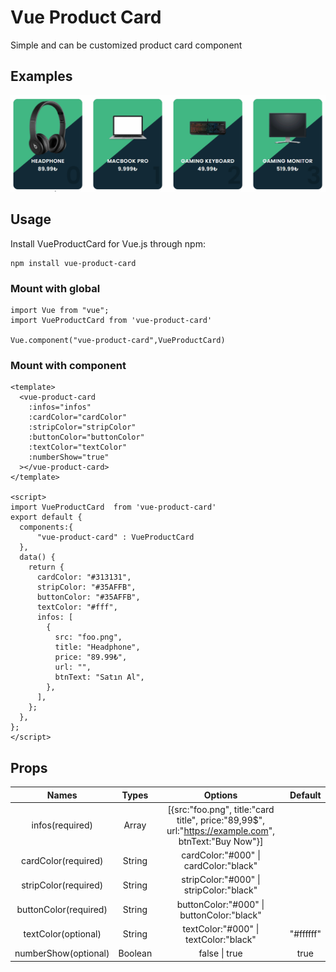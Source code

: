 # Vue Product Card

Simple and can be customized product card component

## Examples

![vue-product-card](https://github.com/kaansen57/vue-product-card/blob/master/vue-product-card.gif?raw=true)

## Usage

Install VueProductCard for Vue.js through npm:

```
npm install vue-product-card
```

### Mount with global

```vue
import Vue from "vue";
import VueProductCard from 'vue-product-card'

Vue.component("vue-product-card",VueProductCard)
```

### Mount with component

```vue
<template>
  <vue-product-card
    :infos="infos"
    :cardColor="cardColor"
    :stripColor="stripColor"
    :buttonColor="buttonColor"
    :textColor="textColor"
    :numberShow="true"
  ></vue-product-card>
</template>

<script>
import VueProductCard  from 'vue-product-card'
export default {
  components:{
      "vue-product-card" : VueProductCard
  },
  data() {
    return {
      cardColor: "#313131",
      stripColor: "#35AFFB",
      buttonColor: "#35AFFB",
      textColor: "#fff",
      infos: [
        {
          src: "foo.png",
          title: "Headphone",
          price: "89.99₺",
          url: "",
          btnText: "Satın Al",
        },
      ],
    };
  },
};
</script>
```
## Props

|         Names         |  Types  |                                                Options                                               |  Default  |
|:---------------------:|:-------:|:----------------------------------------------------------------------------------------------------:|:---------:|
|     infos(required)   |  Array  | [{src:"foo.png", title:"card title", price:"89,99$", url:"https://example.com", btnText:"Buy Now"}]  |           |
|  cardColor(required)  |  String |                                 cardColor:"#000" \| cardColor:"black"                                |           |
|  stripColor(required) |  String |                                stripColor:"#000" \| stripColor:"black"                               |           |
| buttonColor(required) |  String |                               buttonColor:"#000" \| buttonColor:"black"                              |           |
|  textColor(optional)  |  String |                                 textColor:"#000" \| textColor:"black"                                | "#ffffff" |
|  numberShow(optional) | Boolean |                                            false \| true                                             |    true   |






